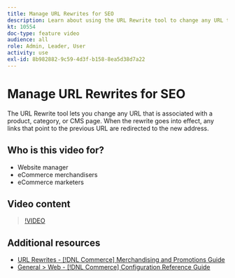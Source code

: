 ```yaml
---
title: Manage URL Rewrites for SEO
description: Learn about using the URL Rewrite tool to change any URL that is associated with a product, category, or CMS page.
kt: 10554
doc-type: feature video
audience: all
role: Admin, Leader, User
activity: use
exl-id: 8b982882-9c59-4d3f-b158-8ea5d38d7a22
---
```

# Manage URL Rewrites for SEO

The URL Rewrite tool lets you change any URL that is associated with a product, category, or CMS page. When the rewrite goes into effect, any links that point to the previous URL are redirected to the new address.

## Who is this video for?

- Website manager
- eCommerce merchandisers
- eCommerce marketers

## Video content

>[!VIDEO](https://video.tv.adobe.com/v/343751?quality=12&learn=on)

## Additional resources

- [URL Rewrites - [!DNL Commerce] Merchandising and Promotions Guide](https://experienceleague.adobe.com/docs/commerce-admin/marketing/seo/url-rewrites/url-rewrite.html)
- [General > Web - [!DNL Commerce] Configuration Reference Guide](https://experienceleague.adobe.com/docs/commerce-admin/config/general/web.html)
